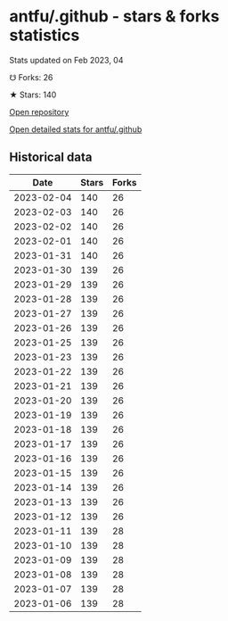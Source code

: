 # antfu/.github - stars & forks statistics

Stats updated on Feb 2023, 04

☋ Forks: 26

★ Stars: 140

[Open repository](https://github.com/antfu/.github)

[Open detailed stats for antfu/.github](https://reviewgithub.com/rep/antfu/.github)

## Historical data
| Date | Stars | Forks |
|------|-------|-------|
| 2023-02-04 | 140 | 26 | 
| 2023-02-03 | 140 | 26 | 
| 2023-02-02 | 140 | 26 | 
| 2023-02-01 | 140 | 26 | 
| 2023-01-31 | 140 | 26 | 
| 2023-01-30 | 139 | 26 | 
| 2023-01-29 | 139 | 26 | 
| 2023-01-28 | 139 | 26 | 
| 2023-01-27 | 139 | 26 | 
| 2023-01-26 | 139 | 26 | 
| 2023-01-25 | 139 | 26 | 
| 2023-01-23 | 139 | 26 | 
| 2023-01-22 | 139 | 26 | 
| 2023-01-21 | 139 | 26 | 
| 2023-01-20 | 139 | 26 | 
| 2023-01-19 | 139 | 26 | 
| 2023-01-18 | 139 | 26 | 
| 2023-01-17 | 139 | 26 | 
| 2023-01-16 | 139 | 26 | 
| 2023-01-15 | 139 | 26 | 
| 2023-01-14 | 139 | 26 | 
| 2023-01-13 | 139 | 26 | 
| 2023-01-12 | 139 | 26 | 
| 2023-01-11 | 139 | 28 | 
| 2023-01-10 | 139 | 28 | 
| 2023-01-09 | 139 | 28 | 
| 2023-01-08 | 139 | 28 | 
| 2023-01-07 | 139 | 28 | 
| 2023-01-06 | 139 | 28 | 


